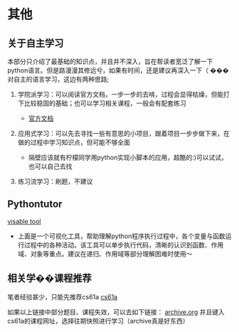 # 其他

## 关于自主学习

本部分只介绍了最基础的知识点，并且并不深入，旨在帮读者宽泛了解一下python语言。但是路漫漫其修远兮，如果有时间，还是建议再深入一下（
���对自主的语言学习，这边有两种思路;

1. 学院派学习：可以阅读官方文档，一步一步的去啃，过程会显得枯燥，但能打下比较稳固的基础；也可以学习相关课程，一般会有配套练习
   - [官方文档](https://docs.python.org/3/reference/index.html)

2. 应用式学习：可以先去寻找一些有意思的小项目，跟着项目一步步做下来，在做的过程中学习知识点，但可能不够全面
   - 隔壁应该就有柠檬同学用python实现小脚本的应用，超酷的:)可以试试，也可以自己去找

3. 练习流学习：刷题，不建议

## Pythontutor

[visable tool](https://pythontutor.com/visualize.html#mode=edit)

- 上面是一个可视化工具，帮助理解python程序执行过程中，各个变量与函数运行过程中的各种活动。该工具可以单步执行代码，清晰的认识到函数、作用域、对象等重点。建议在递归、作用域等部分理解困难时使用～

## 相关学��课程推荐

笔者经验甚少，只能先推荐cs61a
[cs61a](https://cs61a.org/)

如果以上链接中部分题目、课程失效，可以去如下链接：
[archive.org](https://archive.org/) 并且键入cs61a的课程网址，选择往期快照进行学习（archive真是好东西）
